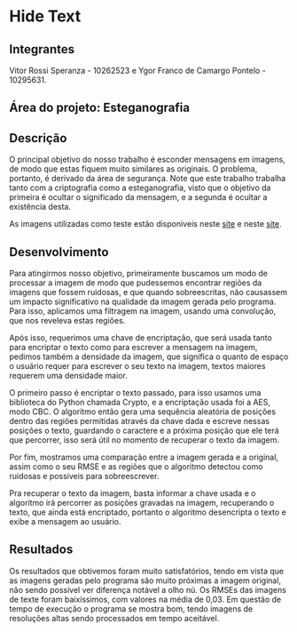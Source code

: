 # Hide Text

## Integrantes

Vitor Rossi Speranza - 10262523 e Ygor Franco de Camargo Pontelo - 10295631.

## Área do projeto: Esteganografia

## Descrição

O principal objetivo do nosso trabalho é esconder mensagens em imagens, de modo que estas fiquem muito similares as originais. 
O problema, portanto, é derivado da área de segurança. Note que este trabalho trabalha tanto com a criptografia como a 
esteganografia, visto que o objetivo da primeira é ocultar o significado da mensagem, e a segunda é ocultar a existência desta.

As imagens utilizadas como teste estão disponiveis neste [site](https://www.noticiasaominuto.com/lifestyle/944129/conheca-as-mais-belas-paisagens-naturais-do-brasil) e neste [site](https://br.nacaodamusica.com/posts/trilha-sonora-deadpool/).

## Desenvolvimento

Para atingirmos nosso objetivo, primeiramente buscamos um modo de processar a imagem de modo que pudessemos encontrar regiões
da imagens que fossem ruidosas, e que quando sobreescritas, não causassem um impacto significativo na qualidade da imagem
gerada pelo programa. Para isso, aplicamos uma filtragem na imagem, usando uma convolução, que nos reveleva estas regiões.

Após isso, requerimos uma chave de encriptação, que será usada tanto para encriptar o texto como para escrever a mensagem 
na imagem, pedimos também a densidade da imagem, que significa o quanto de espaço o usuário requer para escrever o seu texto 
na imagem, textos maiores requerem uma densidade maior.

O primeiro passo é encriptar o texto passado, para isso usamos uma biblioteca do Python chamada Crypto, e a encriptação usada 
foi a AES, modo CBC. O algoritmo então gera uma sequência aleatória de posições dentro das regiões permitidas através da chave 
dada e escreve nessas posições o texto, guardando o caractere e a próxima posição que ele terá que percorrer, isso será útil no 
momento de recuperar o texto da imagem.

Por fim, mostramos uma comparação entre a imagem gerada e a original, assim como o seu RMSE e as regiões que o algoritmo detectou 
como ruidosas e possíveis para sobreescrever.

Pra recuperar o texto da imagem, basta informar a chave usada e o algoritmo irá percorrer as posições gravadas na imagem, recuperando
o texto, que ainda está encriptado, portanto o algoritmo desencripta o texto e exibe a mensagem ao usuário.

## Resultados

Os resultados que obtivemos foram muito satisfatórios, tendo em vista que as imagens geradas pelo programa são muito próximas
a imagem original, não sendo possível ver diferença notável a olho nú. Os RMSEs das imagens de texte foram baixíssimos, com
valores na média de 0,03. Em questão de tempo de execução o programa se mostra bom, tendo imagens de resoluções altas sendo 
processados em tempo aceitável.
